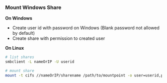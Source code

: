 ### Mount Windows Share

**On Windows**
- Create user id with password on Windows (Blank password not allowed by default)
- Create share with permission to created user

**On Linux**
```sh
# list shares
smbclient -L nameOrIP -U userid 

# mount share
mount -t cifs //nameOrIP/sharename /path/to/mountpoint -o user=userid,password=password
```
